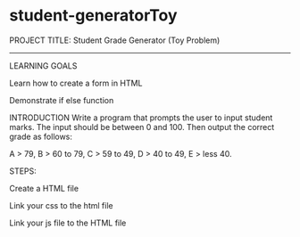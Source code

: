 # student-generatorToy
PROJECT TITLE: Student Grade Generator (Toy Problem)
____________________________________________________________________________




LEARNING GOALS

Learn how to create a form in HTML

Demonstrate if else function

INTRODUCTION
Write a program that prompts the user to input student marks. The input should be between 0 and 100. Then output the correct grade as follows: 

A > 79, B > 60 to 79, C > 59 to 49, D > 40 to 49, E > less 40.


STEPS:

Create a HTML file

Link your css to the html file

<link ref="stylesheet" href="./style.css">

Link your js file to the HTML file

<link src="./index.js">
 
 
 

